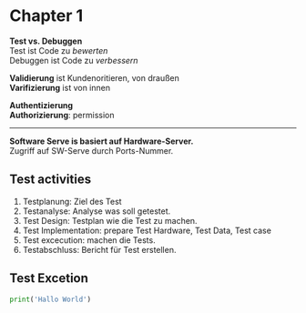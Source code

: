 # Chapter 1

**Test vs. Debuggen**  
Test ist Code zu *bewerten*  
Debuggen ist Code zu *verbessern*


**Validierung** ist Kundenoritieren, von draußen  
**Varifizierung** ist von innen  

**Authentizierung**  
**Authorizierung**: permission  

---

**Software Serve is basiert auf Hardware-Server.**  
Zugriff auf SW-Serve durch Ports-Nummer.

## Test activities
1. Testplanung: Ziel des Test
2. Testanalyse: Analyse was soll getestet. 
3. Test Design: Testplan wie die Test zu machen. 
4. Test Implementation: prepare Test Hardware, Test Data, Test case
5. Test excecution: machen die Tests. 
6. Testabschluss: Bericht für Test erstellen. 

## Test Excetion
~~~python
print('Hallo World')
~~~